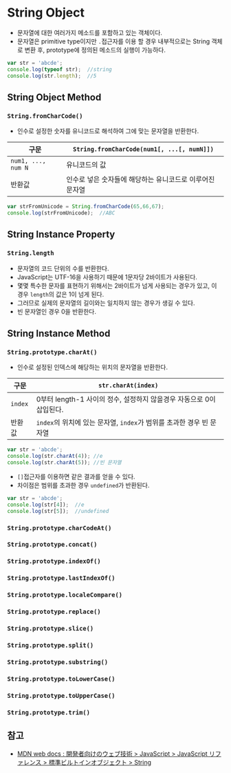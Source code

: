 # String Object
- 문자열에 대한 여러가지 메소드를 포함하고 있는 객체이다.
- 문자열은 primitive type이지만 `.`접근자를 이용 할 경우 내부적으로는 String 객체로 변환 후, prototype에 정의된 메소드의 실행이 가능하다.
```javascript
var str = 'abcde';
console.log(typeof str);  //string
console.log(str.length);  //5
```

## String Object Method

### `String.fromCharCode()`
- 인수로 설정한 숫자를 유니코드로 해석하여 그에 맞는 문자열을 반환한다.

구문 | `String.fromCharCode(num1[, ...[, numN]])`
----|-----------------------------------------
`num1, ..., num N` | 유니코드의 값
반환값 | 인수로 넣은 숫자들에 해당하는 유니코드로 이루어진 문자열

```javascript
var strFromUnicode = String.fromCharCode(65,66,67);
console.log(strFromUnicode);  //ABC
```

## String Instance Property

### `String.length`
- 문자열의 코드 단위의 수를 반환한다.
- JavaScript는 UTF-16을 사용하기 때문에 1문자당 2바이트가 사용된다.
- 몇몇 특수한 문자를 표현하기 위해서는 2바이트가 넘게 사용되는 경우가 있고, 이 경우 `length`의 값은 1이 넘게 된다.
- 그러므로 실제의 문자열의 길이와는 일치하지 않는 경우가 생길 수 있다.
- 빈 문자열인 경우 0을 반환한다.

## String Instance Method

### `String.prototype.charAt()`
- 인수로 설정된 인덱스에 해당하는 위치의 문자열을 반환한다.

구문 | `str.charAt(index)`
----|------------------------------
`index` | 0부터 length-1 사이의 정수, 설정하지 않을경우 자동으로 0이 삽입된다.
반환값 | `index`의 위치에 있는 문자열, `index`가 범위를 초과한 경우 빈 문자열

```javascript
var str = 'abcde';
console.log(str.charAt(4)); //e
console.log(str.charAt(5)); //빈 문자열
```

- `[]`접근자를 이용하면 같은 결과를 얻을 수 있다.
- 차이점은 범위를 초과한 경우 `undefined`가 반환된다.

```javascript
var str = 'abcde';
console.log(str[4]);  //e
console.log(str[5]);  //undefined
```

### `String.prototype.charCodeAt()`

### `String.prototype.concat()`

### `String.prototype.indexOf()`

### `String.prototype.lastIndexOf()`

### `String.prototype.localeCompare()`

### `String.prototype.replace()`

### `String.prototype.slice()`

### `String.prototype.split()`

### `String.prototype.substring()`

### `String.prototype.toLowerCase()`

### `String.prototype.toUpperCase()`

### `String.prototype.trim()`

## 참고
- [MDN web docs : 開発者向けのウェブ技術 > JavaScript > JavaScript リファレンス > 標準ビルトインオブジェクト > String](https://developer.mozilla.org/ja/docs/Web/JavaScript/Reference/Global_Objects/String)